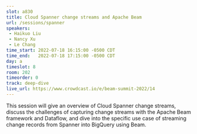 ```yaml
---
slot: a830
title: Cloud Spanner change streams and Apache Beam
url: /sessions/spanner
speakers:
 - Haikuo Liu
 - Nancy Xu
 - Le Chang
time_start: 2022-07-18 16:15:00 -0500 CDT
time_end:   2022-07-18 17:15:00 -0500 CDT
day: a
timeslot: 8
room: 202
timeorder: 0
track: deep-dive
live_url: https://www.crowdcast.io/e/beam-summit-2022/14
---
```


This session will give an overview of Cloud Spanner change streams, discuss the challenges of capturing change streams with the Apache Beam framework and Dataflow, and dive into the specific use case of streaming change records from Spanner into BigQuery using Beam.